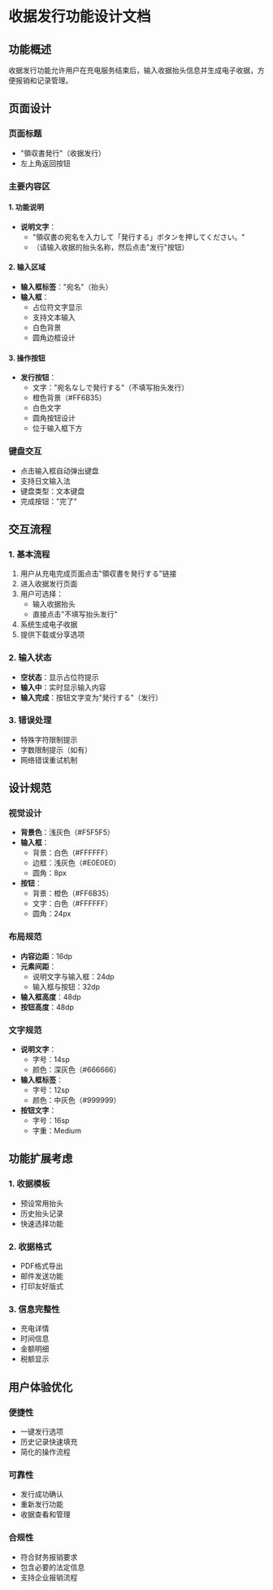 # 收据发行功能设计文档

## 功能概述

收据发行功能允许用户在充电服务结束后，输入收据抬头信息并生成电子收据，方便报销和记录管理。

## 页面设计

### 页面标题
- "領収書発行"（收据发行）
- 左上角返回按钮

### 主要内容区

#### 1. 功能说明
- **说明文字**：
  - "領収書の宛名を入力して「発行する」ボタンを押してください。"
  - （请输入收据的抬头名称，然后点击"发行"按钮）

#### 2. 输入区域
- **输入框标签**："宛名"（抬头）
- **输入框**：
  - 占位符文字显示
  - 支持文本输入
  - 白色背景
  - 圆角边框设计

#### 3. 操作按钮
- **发行按钮**：
  - 文字："宛名なしで発行する"（不填写抬头发行）
  - 橙色背景（#FF6B35）
  - 白色文字
  - 圆角按钮设计
  - 位于输入框下方

### 键盘交互
- 点击输入框自动弹出键盘
- 支持日文输入法
- 键盘类型：文本键盘
- 完成按钮："完了"

## 交互流程

### 1. 基本流程
1. 用户从充电完成页面点击"領収書を発行する"链接
2. 进入收据发行页面
3. 用户可选择：
   - 输入收据抬头
   - 直接点击"不填写抬头发行"
4. 系统生成电子收据
5. 提供下载或分享选项

### 2. 输入状态
- **空状态**：显示占位符提示
- **输入中**：实时显示输入内容
- **输入完成**：按钮文字变为"発行する"（发行）

### 3. 错误处理
- 特殊字符限制提示
- 字数限制提示（如有）
- 网络错误重试机制

## 设计规范

### 视觉设计
- **背景色**：浅灰色（#F5F5F5）
- **输入框**：
  - 背景：白色（#FFFFFF）
  - 边框：浅灰色（#E0E0E0）
  - 圆角：8px
- **按钮**：
  - 背景：橙色（#FF6B35）
  - 文字：白色（#FFFFFF）
  - 圆角：24px

### 布局规范
- **内容边距**：16dp
- **元素间距**：
  - 说明文字与输入框：24dp
  - 输入框与按钮：32dp
- **输入框高度**：48dp
- **按钮高度**：48dp

### 文字规范
- **说明文字**：
  - 字号：14sp
  - 颜色：深灰色（#666666）
- **输入框标签**：
  - 字号：12sp
  - 颜色：中灰色（#999999）
- **按钮文字**：
  - 字号：16sp
  - 字重：Medium

## 功能扩展考虑

### 1. 收据模板
- 预设常用抬头
- 历史抬头记录
- 快速选择功能

### 2. 收据格式
- PDF格式导出
- 邮件发送功能
- 打印友好版式

### 3. 信息完整性
- 充电详情
- 时间信息
- 金额明细
- 税额显示

## 用户体验优化

### 便捷性
- 一键发行选项
- 历史记录快速填充
- 简化的操作流程

### 可靠性
- 发行成功确认
- 重新发行功能
- 收据查看和管理

### 合规性
- 符合财务报销要求
- 包含必要的法定信息
- 支持企业报销流程